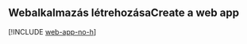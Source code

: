 ## <a name="create-a-web-app"></a><span data-ttu-id="9f0c4-101">Webalkalmazás létrehozása</span><span class="sxs-lookup"><span data-stu-id="9f0c4-101">Create a web app</span></span>

[!INCLUDE [web-app-no-h](app-service-web-create-web-app-no-h.md)]